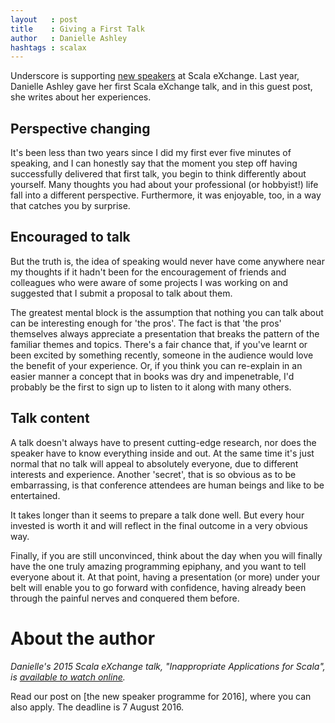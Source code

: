 ```yaml
---
layout   : post
title    : Giving a First Talk
author   : Danielle Ashley 
hashtags : scalax
---
```


Underscore is supporting [new speakers][apply] at Scala eXchange.
Last year, Danielle Ashley gave her first Scala eXchange talk, and in this guest post, she writes about her experiences.

<!-- break -->

## Perspective changing

It's been less than two years since I did my first ever five minutes of speaking, and I can honestly say that the moment you step off having successfully delivered that first talk, you begin to think differently about yourself.
Many thoughts you had about your professional (or hobbyist!) life fall into a different perspective. Furthermore, it was enjoyable, too, in a way that catches you by surprise.

## Encouraged to talk

But the truth is, the idea of speaking would never have come anywhere near my thoughts if it hadn't been for the encouragement of friends and colleagues who were aware of some projects I was working on and suggested that I submit a proposal to talk about them.

The greatest mental block is the assumption that nothing you can talk about can be interesting enough for 'the pros'. The fact is that 'the pros' themselves always appreciate a presentation that breaks the pattern of the familiar themes and topics. There's a fair chance that, if you've learnt or been excited by something recently, someone in the audience would love the benefit of your experience. Or, if you think you can re-explain in an easier manner a concept that in books was dry and impenetrable, I'd probably be the first to sign up to listen to it along with many others.

## Talk content

A talk doesn't always have to present cutting-edge research, nor does the speaker have to know everything inside and out.
At the same time it's just normal that no talk will appeal to absolutely everyone, due to different interests and experience.
Another 'secret', that is so obvious as to be embarrassing, is that conference attendees are human beings and like to be entertained.

It takes longer than it seems to prepare a talk done well. But every hour invested is worth it and will reflect in the final outcome in a very obvious way.

Finally, if you are still unconvinced, think about the day when you will finally have the one truly amazing programming epiphany, and you want to tell everyone about it. At that point, having a presentation (or more) under your belt will enable you to go forward with confidence, having already been through the painful nerves and conquered them before.

# About the author

_Danielle's 2015 Scala eXchange talk, "Inappropriate Applications for Scala", is [available to watch online][watch]._

Read our post on [the new speaker programme for 2016], where you can also apply. The deadline is 7 August 2016.

[watch]: https://skillsmatter.com/skillscasts/6846-inappropriate-applications-for-scala
[apply]: /blog/posts/2016/07/20/new-speakers-at-scala-exchange-2016.html

